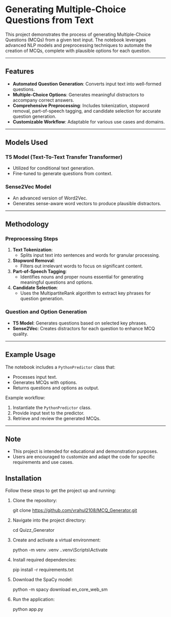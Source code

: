 # Generating Multiple-Choice Questions from Text

This project demonstrates the process of generating Multiple-Choice Questions (MCQs) from a given text input. The notebook leverages advanced NLP models and preprocessing techniques to automate the creation of MCQs, complete with plausible options for each question.

---

## Features
- **Automated Question Generation**: Converts input text into well-formed questions.
- **Multiple-Choice Options**: Generates meaningful distractors to accompany correct answers.
- **Comprehensive Preprocessing**: Includes tokenization, stopword removal, part-of-speech tagging, and candidate selection for accurate question generation.
- **Customizable Workflow**: Adaptable for various use cases and domains.

---

## Models Used

### **T5 Model (Text-To-Text Transfer Transformer)**
- Utilized for conditional text generation.
- Fine-tuned to generate questions from context.

### **Sense2Vec Model**
- An advanced version of Word2Vec.
- Generates sense-aware word vectors to produce plausible distractors.

---

## Methodology

### **Preprocessing Steps**
1. **Text Tokenization**:
   - Splits input text into sentences and words for granular processing.
2. **Stopword Removal**:
   - Filters out irrelevant words to focus on significant content.
3. **Part-of-Speech Tagging**:
   - Identifies nouns and proper nouns essential for generating meaningful questions and options.
4. **Candidate Selection**:
   - Uses the MultipartiteRank algorithm to extract key phrases for question generation.

### **Question and Option Generation**
- **T5 Model**: Generates questions based on selected key phrases.
- **Sense2Vec**: Creates distractors for each question to enhance MCQ quality.

---

## Example Usage

The notebook includes a `PythonPredictor` class that:
- Processes input text.
- Generates MCQs with options.
- Returns questions and options as output.

Example workflow:
1. Instantiate the `PythonPredictor` class.
2. Provide input text to the predictor.
3. Retrieve and review the generated MCQs.

---

## Note
- This project is intended for educational and demonstration purposes.
- Users are encouraged to customize and adapt the code for specific requirements and use cases.


## Installation

Follow these steps to get the project up and running:

1. Clone the repository:

   git clone https://github.com/vrahul2108/MCQ_Generator.git

2. Navigate into the project directory:

   cd Quizz_Generator

3. Create and activate a virtual environment:

    python -m venv .venv
    .\.venv\Scripts\Activate  

4. Install required dependencies:

   pip install -r requirements.txt

5. Download the SpaCy model:

   python -m spacy download en_core_web_sm

6. Run the application:

   python app.py
